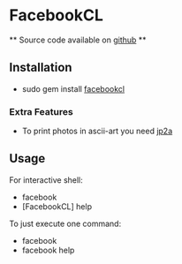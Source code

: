 FacebookCL
==========

** Source code available on [github](http://github.com/jubishop/facebookcl) **

Installation
------------

*  sudo gem install [facebookcl](http://rubygems.org/gems/facebookcl)

### Extra Features ###

*  To print photos in ascii-art you need [jp2a](http://csl.sublevel3.org/jp2a/)

Usage
-----

For interactive shell:

* facebook
* [FacebookCL] help

To just execute one command:

* facebook <single command>
* facebook help